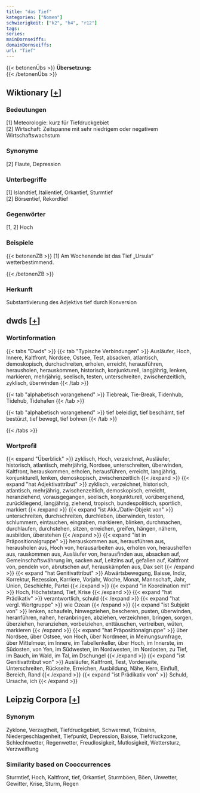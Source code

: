 ```yaml
---
title: "das Tief"
kategorien: ["Nomen"]
schwierigkeit: ["k2", "h4", "r12"]
tags:
series:
mainDornseiffs:
domainDornseiffs:
url: "Tief"
---
```


{{< betonenÜbs >}}
**Übersetzung:**  
{{< /betonenÜbs >}}

## Wiktionary [[+](https://de.wiktionary.org/wiki/Tief)]

### Bedeutungen
[1] Meteorologie: kurz für Tiefdruckgebiet  
[2] Wirtschaft: Zeitspanne mit sehr niedrigem oder negativem Wirtschaftswachstum  

### Synonyme
[2] Flaute, Depression  

### Unterbegriffe
[1] Islandtief, Italientief, Orkantief, Sturmtief  
[2] Börsentief, Rekordtief  

### Gegenwörter
[1, 2] Hoch  

### Beispiele
{{< betonenZB >}}
[1] Am Wochenende ist das Tief „Ursula“ wetterbestimmend.  

{{< /betonenZB >}}
### Herkunft
Substantivierung des Adjektivs tief durch Konversion  



## dwds [[+](https://www.dwds.de/wb/Tief)]

### Wortinformation
{{< tabs "Dwds" >}}
{{< tab "Typische Verbindungen" >}}
Ausläufer, Hoch, Innere, Kaltfront, Nordsee, Ostsee, Test, absacken, atlantisch, demoskopisch, durchschreiten, erholen, erreicht, herausführen, herausholen, herauskommen, historisch, konjunkturell, langjährig, lenken, markieren, mehrjährig, seelisch, testen, unterschreiten, zwischenzeitlich, zyklisch, überwinden
{{< /tab >}}

{{< tab "alphabetisch vorangehend" >}}
Tiebreak, Tie-Break, Tidenhub, Tidehub, Tidehafen
{{< /tab >}}

{{< tab "alphabetisch vorangehend" >}}
tief beleidigt, tief beschämt, tief bestürzt, tief bewegt, tief bohren
{{< /tab >}}

{{< /tabs >}}

### Wortprofil
{{< expand "Überblick" >}} zyklisch, Hoch, verzeichnet, Ausläufer, historisch, atlantisch, mehrjährig, Nordsee, unterschreiten, überwinden, Kaltfront, herauskommen, erholen, herausführen, erreicht, langjährig, konjunkturell, lenken, demoskopisch, zwischenzeitlich {{< /expand >}}
{{< expand "hat Adjektivattribut" >}} zyklisch, verzeichnet, historisch, atlantisch, mehrjährig, zwischenzeitlich, demoskopisch, erreicht, heranziehend, vorausgegangen, seelisch, konjunkturell, vorübergehend, zurückliegend, langjährig, ziehend, tropisch, bundespolitisch, sportlich, markiert {{< /expand >}}
{{< expand "ist Akk./Dativ-Objekt von" >}} unterschreiten, durchschreiten, durchleben, überwinden, testen, schlummern, eintauchen, eingraben, markieren, blinken, durchmachen, durchlaufen, durchstehen, sitzen, erreichen, greifen, hängen, nähern, ausbilden, überstehen {{< /expand >}}
{{< expand "ist in Präpositionalgruppe" >}} herauskommen aus, herausführen aus, herausholen aus, Hoch von, herausarbeiten aus, erholen von, heraushelfen aus, rauskommen aus, Ausläufer von, herausfinden aus, absacken auf, Gemeinschaftswährung im, sacken auf, Leitzins auf, gefallen auf, Kaltfront von, pendeln von, abrutschen auf, herauskämpfen aus, Dax seit {{< /expand >}}
{{< expand "hat Genitivattribut" >}} Abwärtsbewegung, Baisse, Indiz, Korrektur, Rezession, Karriere, Vorjahr, Woche, Monat, Mannschaft, Jahr, Union, Geschichte, Partei {{< /expand >}}
{{< expand "in Koordination mit" >}} Hoch, Höchststand, Tief, Krise {{< /expand >}}
{{< expand "hat Prädikativ" >}} verantwortlich, schuld {{< /expand >}}
{{< expand "hat vergl. Wortgruppe" >}} wie Ozean {{< /expand >}}
{{< expand "ist Subjekt von" >}} lenken, schaufeln, hinwegziehen, bescheren, pusten, überwinden, heranführen, nahen, heranbringen, abziehen, verzeichnen, bringen, sorgen, überziehen, heranziehen, vorbeiziehen, enttäuschen, vertreiben, wüten, markieren {{< /expand >}}
{{< expand "hat Präpositionalgruppe" >}} über Nordsee, über Ostsee, von Hoch, über Nordmeer, in Meinungsumfrage, über Mittelmeer, im Innere, im Tabellenkeller, über Hoch, im Innerste, im Südosten, von Yen, im Südwesten, im Nordwesten, im Nordosten, zu Tief, im Bauch, im Wald, im Tal, im Dschungel {{< /expand >}}
{{< expand "ist Genitivattribut von" >}} Ausläufer, Kaltfront, Test, Vorderseite, Unterschreiten, Rückseite, Erreichen, Ausbildung, Nähe, Kern, Einfluß, Bereich, Rand {{< /expand >}}
{{< expand "ist Prädikativ von" >}} Schuld, Ursache, ich {{< /expand >}}

## Leipzig Corpora [[+](https://corpora.uni-leipzig.de/en/res?word=Tief&corpusId=deu_newscrawl-public_2018)]


### Synonym
Zyklone, Verzagtheit, Tiefdruckgebiet, Schwermut, Trübsinn, Niedergeschlagenheit, Tiefpunkt, Depression, Baisse, Tiefdruckzone, Schlechtwetter, Regenwetter, Freudlosigkeit, Mutlosigkeit, Wettersturz, Verzweiflung


### Similarity based on Cooccurrences
Sturmtief, Hoch, Kaltfront, tief, Orkantief, Sturmböen, Böen, Unwetter, Gewitter, Krise, Sturm, Regen

